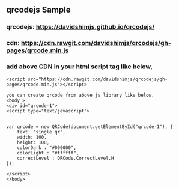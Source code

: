 <h2>qrcodejs Sample</h2>

### qrcodejs: https://davidshimjs.github.io/qrcodejs/

### cdn: https://cdn.rawgit.com/davidshimjs/qrcodejs/gh-pages/qrcode.min.js

### add above CDN in your html script tag like below,

```
<script src="https://cdn.rawgit.com/davidshimjs/qrcodejs/gh-pages/qrcode.min.js"></script>

you can create qrcode from above js library like below,
<body >
<div id="qrcode-1">
<script type="text/javascript">


var qrcode = new QRCode(document.getElementById("qrcode-1"), {
	text: "single qr",
	width: 100,
	height: 100,
	colorDark : "#000000",
	colorLight : "#ffffff",
	correctLevel : QRCode.CorrectLevel.H
});

</script>
</body>
```
